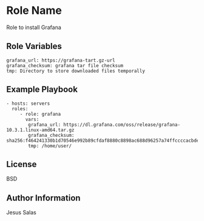 Role Name
=========

Role to install Grafana


Role Variables
--------------

    grafana_url: https://grafana-tart.gz-url
    grafana_checksum: grafana tar file checksum
    tmp: Directory to store downloaded files temporally


Example Playbook
----------------

    - hosts: servers
      roles:
         - role: grafana
           vars:
            grafana_url: https://dl.grafana.com/oss/release/grafana-10.3.1.linux-amd64.tar.gz
            grafana_checksum: sha256:f464241330b1d70546e992b89cfdaf8880c8898ac688d96257a74ffccccacbde
            tmp: /home/user/

License
-------

BSD

Author Information
------------------

Jesus Salas
